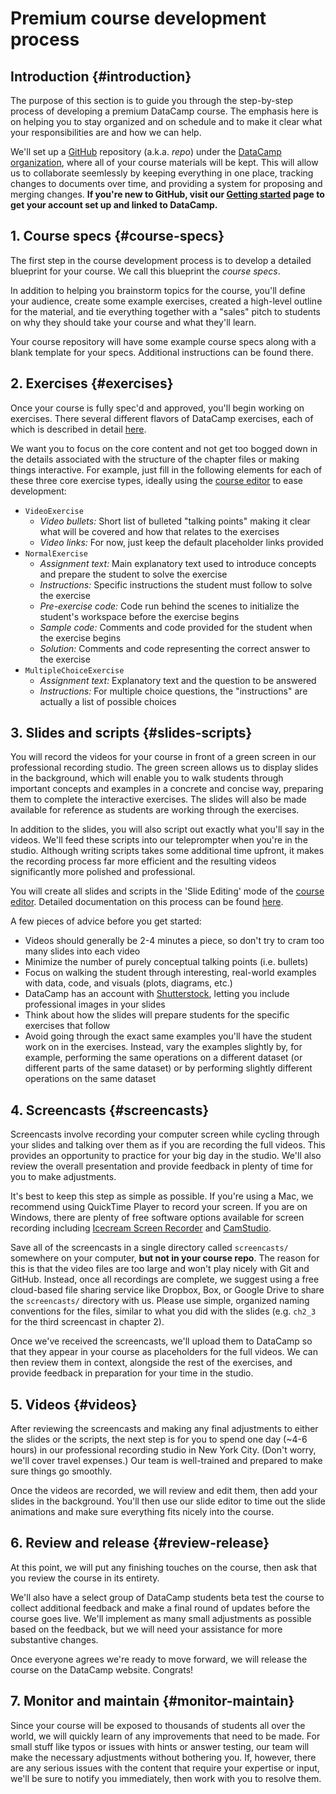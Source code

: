 # Premium course development process

## Introduction {#introduction}

The purpose of this section is to guide you through the step-by-step
process of developing a premium DataCamp course. The emphasis here is on
helping you to stay organized and on schedule and to make it clear what
your responsibilities are and how we can help.

We'll set up a [GitHub](https://github.com) repository (a.k.a. *repo*)
under the [DataCamp organization](https://github.com/datacamp), where
all of your course materials will be kept. This will allow us to
collaborate seemlessly by keeping everything in one place, tracking
changes to documents over time, and providing a system for proposing and
merging changes. **If you're new to GitHub, visit our 
[Getting started](/welcome/getting-started.md) page
to get your account set up and linked to DataCamp.**

## 1. Course specs {#course-specs}

The first step in the course development process is to develop a detailed
blueprint for your course. We call this blueprint the *course specs*.

In addition to helping you brainstorm topics for the course, you'll define
your audience, create some example exercises, created a high-level outline
for the material, and tie everything together with a "sales" pitch to students
on why they should take your course and what they'll learn.

Your course repository will have some example course specs along with a
blank template for your specs. Additional instructions can be found there.

## 2. Exercises {#exercises}

Once your course is fully spec'd and approved, you'll begin working on 
exercises. There several different flavors of DataCamp exercises, each of 
which is described in detail [here](/courses/exercises/).

We want you to focus on the core content and not get too bogged down in
the details associated with the structure of the chapter files or making
things interactive. For example, just fill in the following elements for each
of these three core exercise types, ideally using the [course
editor](http://www.datacamp.com/teach) to ease development:

-   `VideoExercise`
    -   *Video bullets:* Short list of bulleted "talking points" making
        it clear what will be covered and how that relates to the
        exercises
    -   *Video links:* For now, just keep the default placeholder links
        provided
-   `NormalExercise`
    -   *Assignment text:* Main explanatory text used to introduce
        concepts and prepare the student to solve the exercise
    -   *Instructions:* Specific instructions the student must follow to
        solve the exercise
    -   *Pre-exercise code:* Code run behind the scenes to initialize
        the student's workspace before the exercise begins
    -   *Sample code:* Comments and code provided for the student when
        the exercise begins
    -   *Solution:* Comments and code representing the correct answer to
        the exercise
-   `MultipleChoiceExercise`
    -   *Assignment text:* Explanatory text and the question to be
        answered
    -   *Instructions:* For multiple choice questions, the
        "instructions" are actually a list of possible choices

## 3. Slides and scripts {#slides-scripts}

You will record the videos for your course in front of a green screen in
our professional recording studio. The green screen allows us to display
slides in the background, which will enable you to walk students through
important concepts and examples in a concrete and concise way, preparing
them to complete the interactive exercises. The slides will also be made
available for reference as students are working through the exercises.

In addition to the slides, you will also script out exactly what you'll
say in the videos. We'll feed these scripts into our teleprompter when
you're in the studio. Although writing scripts takes some additional
time upfront, it makes the recording process far more efficient and the
resulting videos significantly more polished and professional.

You will create all slides and scripts in the 'Slide Editing' mode of
the [course editor](http://www.datacamp.com/teach). Detailed documentation on
this process can be found [here](/courses/slides.md).

A few pieces of advice before you get started:

-   Videos should generally be 2-4 minutes a piece, so don't try to cram
    too many slides into each video
-   Minimize the number of purely conceptual talking points (i.e.
    bullets)
-   Focus on walking the student through interesting, real-world
    examples with data, code, and visuals (plots, diagrams, etc.)
-   DataCamp has an account with
    [Shutterstock](https://www.shutterstock.com/home), letting you
    include professional images in your slides
-   Think about how the slides will prepare students for the specific
    exercises that follow
-   Avoid going through the exact same examples you'll have the student
    work on in the exercises. Instead, vary the examples slightly by,
    for example, performing the same operations on a different dataset
    (or different parts of the same dataset) or by performing slightly
    different operations on the same dataset

## 4. Screencasts {#screencasts}

Screencasts involve recording your computer screen while cycling through
your slides and talking over them as if you are recording the full
videos. This provides an opportunity to practice for your big day in the
studio. We'll also review the overall presentation and provide feedback
in plenty of time for you to make adjustments.

It's best to keep this step as simple as possible. If you're using a
Mac, we recommend using QuickTime Player to record your screen. If you
are on Windows, there are plenty of free software options available for
screen recording including [Icecream Screen
Recorder](http://icecreamapps.com/Screen-Recorder/) and
[CamStudio](http://camstudio.org/).

Save all of the screencasts in a single directory called `screencasts/`
somewhere on your computer, **but not in your course repo**. The reason
for this is that the video files are too large and won't play nicely
with Git and GitHub. Instead, once all recordings are complete, we
suggest using a free cloud-based file sharing service like Dropbox, Box,
or Google Drive to share the `screencasts/` directory with us. Please
use simple, organized naming conventions for the files, similar to what
you did with the slides (e.g. `ch2_3` for the third screencast in
chapter 2).

Once we've received the screencasts, we'll upload them to DataCamp so
that they appear in your course as placeholders for the full videos. We
can then review them in context, alongside the rest of the exercises,
and provide feedback in preparation for your time in the studio.

## 5. Videos {#videos}

After reviewing the screencasts and making any final adjustments to
either the slides or the scripts, the next step is for you to spend one
day (\~4-6 hours) in our professional recording studio in New York City.
(Don't worry, we'll cover travel expenses.) Our team is well-trained and
prepared to make sure things go smoothly.

Once the videos are recorded, we will review and edit them, then add your
slides in the background. You'll then use our slide editor to time out the slide 
animations and make sure everything fits nicely into the course.

## 6. Review and release {#review-release}

At this point, we will put any finishing touches on the course, then ask
that you review the course in its entirety.

We'll also have a select group of DataCamp students beta test the course
to collect additional feedback and make a final round of updates before
the course goes live. We'll implement as many small adjustments as
possible based on the feedback, but we will need your assistance for
more substantive changes.

Once everyone agrees we're ready to move forward, we will release the
course on the DataCamp website. Congrats!

## 7. Monitor and maintain {#monitor-maintain}

Since your course will be exposed to thousands of students all over the
world, we will quickly learn of any improvements that need to be made.
For small stuff like typos or issues with hints or answer testing, our
team will make the necessary adjustments without bothering you. If,
however, there are any serious issues with the content that require your
expertise or input, we'll be sure to notify you immediately, then work
with you to resolve them.
